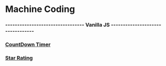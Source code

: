 # Machine Coding

### --------------------------------- Vanilla JS ---------------------------------

### [CountDown Timer](https://ynmgr7.csb.app)

### [Star Rating](https://j5w8ks.csb.app)

